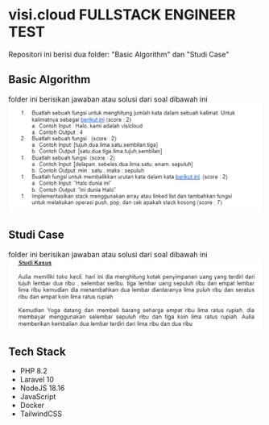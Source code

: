 # visi.cloud FULLSTACK ENGINEER TEST

Repositori ini berisi dua folder: "Basic Algorithm" dan "Studi Case"

## Basic Algorithm
folder ini berisikan jawaban atau solusi dari soal dibawah ini
![basic_algorithm](Images/basic_algo.PNG)

## Studi Case
folder ini berisikan jawaban atau solusi dari soal dibawah ini
![basic_algorithm](Images/studi_case.PNG)

## Tech Stack
- PHP 8.2
- Laravel 10
- NodeJS 18.16
- JavaScript
- Docker
- TailwindCSS